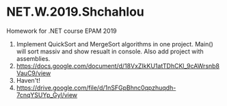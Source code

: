 # NET.W.2019.Shchahlou
Homework for .NET course EPAM 2019
1. Implement QuickSort and MergeSort algorithms in one project. Main() will sort massiv and show resualt in console. Also add project with assemblies.
2. https://docs.google.com/document/d/18VxZIkKU1atTDhCKl_9cAWrsnb8VauC9/view
3. Haven't!
4. https://drive.google.com/file/d/1nSFGpBhnc0qpzhuqdh-7cnqYSUYp_Gyl/view
